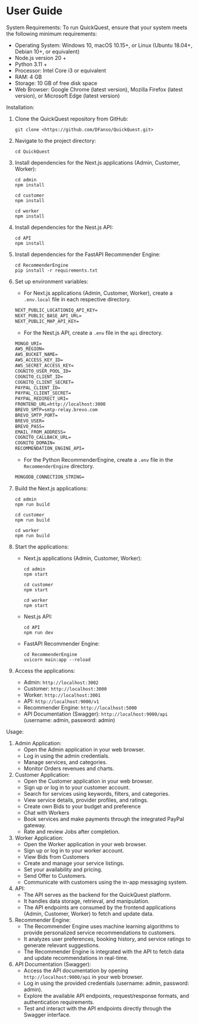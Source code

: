 # User Guide

System Requirements:
To run QuickQuest, ensure that your system meets the following minimum requirements:

- Operating System: Windows 10, macOS 10.15+, or Linux (Ubuntu 18.04+, Debian 10+, or equivalent)
- Node.js version 20 +
- Python 3.11 +
- Processor: Intel Core i3 or equivalent
- RAM: 4 GB
- Storage: 10 GB of free disk space
- Web Browser: Google Chrome (latest version), Mozilla Firefox (latest version), or Microsoft Edge (latest version)

Installation:

1. Clone the QuickQuest repository from GitHub:
    
    ```
    git clone <https://github.com/DFanso/QuickQuest.git>
    
    ```
    
2. Navigate to the project directory:
    
    ```
    cd QuickQuest
    
    ```
    
3. Install dependencies for the Next.js applications (Admin, Customer, Worker):
    
    ```
    cd admin
    npm install
    
    cd customer
    npm install
    
    cd worker
    npm install
    
    ```
    
4. Install dependencies for the Nest.js API:
    
    ```
    cd API
    npm install
    
    ```
    
5. Install dependencies for the FastAPI Recommender Engine:
    
    ```
    cd RecommenderEngine
    pip install -r requirements.txt
    
    ```
    
6. Set up environment variables:
    - For Next.js applications (Admin, Customer, Worker), create a `.env.local` file in each respective directory.
    
    ```markdown
    NEXT_PUBLIC_LOCATIONIQ_API_KEY=
    NEXT_PUBLIC_BASE_API_URL=
    NEXT_PUBLIC_MAP_API_KEY=
    ```
    
    - For the Nest.js API, create a `.env` file in the `api` directory.
    
    ```markdown
    MONGO_URI=
    AWS_REGION=
    AWS_BUCKET_NAME=
    AWS_ACCESS_KEY_ID=
    AWS_SECRET_ACCESS_KEY=
    COGNITO_USER_POOL_ID=
    COGNITO_CLIENT_ID=
    COGNITO_CLIENT_SECRET=
    PAYPAL_CLIENT_ID=
    PAYPAL_CLIENT_SECRET=
    PAYPAL_REDIRECT_URI=
    FRONTEND_URL=http://localhost:3000
    BREVO_SMTP=smtp-relay.brevo.com
    BREVO_SMTP_PORT=
    BREVO_USER=
    BREVO_PASS=
    EMAIL_FROM_ADDRESS=
    COGNITO_CALLBACK_URL=
    COGNITO_DOMAIN=
    RECOMMENDATION_ENGINE_API=
    ```
    
    - For the Python RecommenderEngine, create a `.env` file in the `RecommenderEngine` directory.
    
    ```markdown
    MONGODB_CONNECTION_STRING=
    ```
    
7. Build the Next.js applications:
    
    ```
    cd admin
    npm run build
    
    cd customer
    npm run build
    
    cd worker
    npm run build
    
    ```
    
8. Start the applications:
    - Next.js applications (Admin, Customer, Worker):
        
        ```
        cd admin
        npm start
        
        cd customer
        npm start
        
        cd worker
        npm start
        
        ```
        
    - Nest.js API:
        
        ```
        cd API
        npm run dev
        
        ```
        
    - FastAPI Recommender Engine:
        
        ```
        cd RecommenderEngine
        uvicorn main:app --reload
        
        ```
        
9. Access the applications:
    - Admin: `http://localhost:3002`
    - Customer: `http://localhost:3000`
    - Worker: `http://localhost:3001`
    - API: `http://localhost:9000/v1`
    - Recommender Engine: `http://localhost:5000`
    - API Documentation (Swagger): `http://localhost:9000/api` (username: admin, password: admin)

Usage:

1. Admin Application:
    - Open the Admin application in your web browser.
    - Log in using the admin credentials.
    - Manage services, and categories.
    - Monitor Orders revenues and charts.
2. Customer Application:
    - Open the Customer application in your web browser.
    - Sign up or log in to your customer account.
    - Search for services using keywords, filters, and categories.
    - View service details, provider profiles, and ratings.
    - Create own Bids to your budget and preference
    - Chat with Workers
    - Book services and make payments through the integrated PayPal gateway.
    - Rate and review Jobs after completion.
3. Worker Application:
    - Open the Worker application in your web browser.
    - Sign up or log in to your worker account.
    - View Bids from Customers
    - Create and manage your service listings.
    - Set your availability and pricing.
    - Send Offer to Customers.
    - Communicate with customers using the in-app messaging system.
4. API:
    - The API serves as the backend for the QuickQuest platform.
    - It handles data storage, retrieval, and manipulation.
    - The API endpoints are consumed by the frontend applications (Admin, Customer, Worker) to fetch and update data.
5. Recommender Engine:
    - The Recommender Engine uses machine learning algorithms to provide personalized service recommendations to customers.
    - It analyzes user preferences, booking history, and service ratings to generate relevant suggestions.
    - The Recommender Engine is integrated with the API to fetch data and update recommendations in real-time.
6. API Documentation (Swagger):
    - Access the API documentation by opening `http://localhost:9000/api` in your web browser.
    - Log in using the provided credentials (username: admin, password: admin).
    - Explore the available API endpoints, request/response formats, and authentication requirements.
    - Test and interact with the API endpoints directly through the Swagger interface.